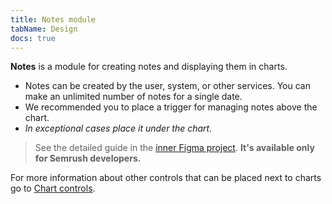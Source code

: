 ```yaml
---
title: Notes module
tabName: Design
docs: true
---
```


**Notes** is a module for creating notes and displaying them in charts.

- Notes can be created by the user, system, or other services. You can make an unlimited number of notes for a single date.
- We recommended you to place a trigger for managing notes above the chart.
- _In exceptional cases place it under the chart._

> See the detailed guide in the [inner Figma project](https://www.figma.com/file/eqedT6ztHYWNoikkTOmiUV/Notes-%E2%80%A2-List%2C-widget%2C-library?node-id=106%3A51861&viewport=961%2C72%2C0.5). **It's available only for Semrush developers.**

For more information about other controls that can be placed next to charts go to [Chart controls](/data-display/chart-controls/).
